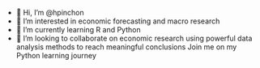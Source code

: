 - 👋 Hi, I’m @hpinchon
- 👀 I’m interested in economic forecasting and macro research
- 🌱 I’m currently learning R and Python
- 💞️ I’m looking to collaborate on economic research using powerful data analysis methods to reach meaningful conclusions
Join me on my Python learning journey
<!---
hpinchon/hpinchon is a ✨ special ✨ repository because its `README.md` (this file) appears on your GitHub profile.
You can click the Preview link to take a look at your changes.
--->

